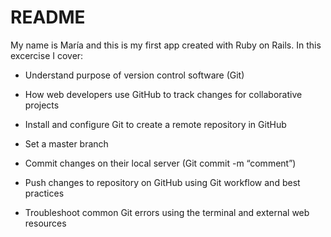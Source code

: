 # README

My name is María and this is my first app created with Ruby on Rails.
In this excercise I cover:


* Understand purpose of version control software (Git)

* How web developers use GitHub to track changes for collaborative projects

* Install and configure Git to create a remote repository in GitHub

* Set a master branch

* Commit changes on their local server (Git commit -m “comment”)

* Push changes to repository on GitHub using Git workflow and best practices

* Troubleshoot common Git errors using the terminal and external web resources
